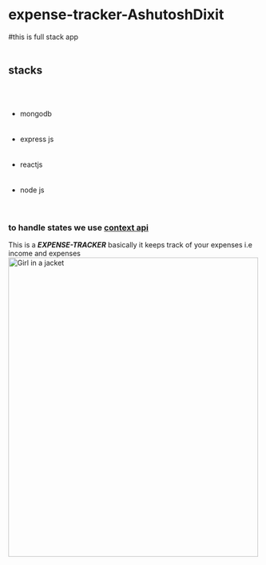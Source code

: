 # expense-tracker-AshutoshDixit

#this is full stack app
<br></br>

<h2>stacks</h2><br></br>
<ul>
<li>mongodb</li> <br></br>
<li>express js</li> <br></br>
<li>reactjs </li><br></br>
<li>node js </li><br></br>
</ul>
<h3>to handle states we use <b><u>context api</u></b></h3>

This is a <b><i>EXPENSE-TRACKER</i></b> basically it keeps track of your expenses i.e income and expenses
<img src="wave.png" alt="Girl in a jacket" width="500" height="600">

